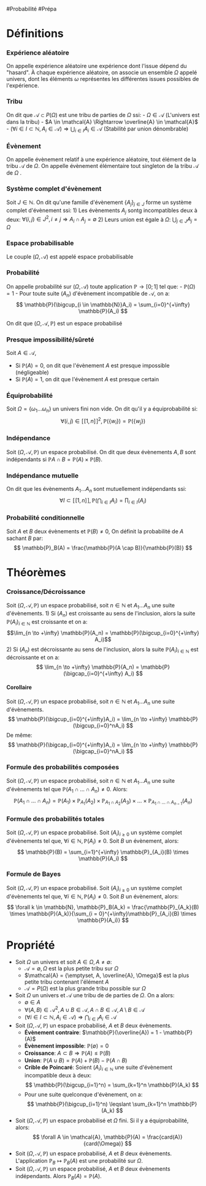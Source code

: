 #Probabilité #Prépa
# Définitions

### Expérience aléatoire

On appelle expérience aléatoire une expérience dont l'issue dépend du "hasard". À chaque expérience aléatoire, on associe un ensemble $\Omega$ appelé univers, dont les éléments $\omega$ représentes les différentes issues possibles de l'expérience.
### Tribu

On dit que $\mathcal{A} \subset P(\Omega)$ est une tribu de parties de $\Omega$ ssi:
	- $\Omega \in \mathcal{A}$ (L'univers est dans la tribu)
	- $A \in \mathcal{A} \Rightarrow \overline{A} \in \mathcal{A}$
	- $(\forall i \in I \subset \mathbb{N}, A_i \in \mathcal{A}) \Rightarrow \bigcup_{i\in I} A_i \in \mathcal{A}$ (Stabilité par union dénombrable)
### Évènement

On appelle évènement relatif à une expérience aléatoire, tout élément de la tribu $\mathcal{A}$ de $\Omega$.
On appelle évènement élémentaire tout singleton de la tribu $\mathcal{A}$ de $\Omega$ .
### Système complet d'évènement

Soit $J \in \mathbb{N}$. On dit qu'une famille d'évènement $\{A_j\}_{j \in J}$ forme un système complet d'évènement ssi:
	1) Les évènements $A_j$ sontg incompatibles deux à deux: $\forall(i, j) \in J^2, i \neq j \Rightarrow A_i \cap A_j = \emptyset$
	2) Leurs union est égale à $\Omega$: $\bigcup_{j \in J} A_j = \Omega$
### Espace probabilisable

Le couple $(\Omega, \mathcal{A})$ est appelé espace probabilisable
### Probabilité

On appelle probabilité sur $(\Omega, \mathcal{A})$ toute application $\mathbb{P} \longrightarrow [0; 1]$ tel que:
	- $\mathbb{P}(\Omega) = 1$
	- Pour toute suite $(A_n)$ d'évènement incompatible de $\mathcal{A}$, on a:
	$$
	\mathbb{P}(\bigcup_{i \in \mathbb{N}}A_i) = \sum_{i=0}^{+\infty} \mathbb{P}(A_i)
	$$

On dit que $(\Omega, \mathcal{A}, \mathbb{P})$ est un espace probabilisé
### Presque impossibilité/sûreté

Soit $A \in \mathcal{A}$,

- Si $\mathbb{P}(A) = 0$, on dit que l'évènement $A$ est presque impossible (négligeable)
-  Si $\mathbb{P}(A) = 1$, on dit que l'évènement $A$ est presque certain
### Équiprobabilité

Soit $\Omega = \{\omega_1 \dots \omega_n\}$ un univers fini non vide. On dit qu'il y a équiprobabilité si:
$$
\forall (i, j) \in [\![1, n]\!]^2, \mathbb{P}(\{w_i\}) = \mathbb{P}(\{w_j\})
$$
### Indépendance

Soit $(\Omega, \mathcal{A}, \mathbb{P})$ un espace probabilisé. On dit que deux évènements $A, B$ sont indépendants si $\mathbb{P}{A \cap B} = \mathbb{P}(A) \times \mathbb{P}(B)$.
### Indépendance mutuelle

On dit que les évènements $A_1 \dots A_n$ sont mutuellement indépendants ssi:
$$
\forall I \subset [\![1, n]\!], \mathbb{P}(\bigcap_{i\in I}A_i) = \prod_{i \in I}(A_i)
$$
### Probabilité conditionnelle

Soit $A$ et $B$ deux évènements et $\mathbb{P}(B) \neq 0$, On définit la probabilité de $A$ sachant $B$ par:
$$
\mathbb{P}_B(A) = \frac{\mathbb{P}(A \cap B)}{\mathbb{P}(B)}
$$
# Théorèmes
### Croissance/Décroissance

Soit $(\Omega, \mathcal{A}, \mathbb{P})$ un espace probabilisé, soit $n \in \mathbb{N}$ et $A_1 \dots A_n$ une suite d'évènements.
	1) Si $(A_n)$ est croissante au sens de l'inclusion, alors la suite $\mathbb{P}(A_i)_{i \in \mathbb{N}}$ est croissante et on a: $$\lim_{n \to +\infty} \mathbb{P}(A_n) = \mathbb{P}(\bigcup_{i=0}^{+\infty} A_i)$$ 
	2) Si $(A_n)$ est décroissante au sens de l'inclusion, alors la suite $\mathbb{P}(A_i)_{i \in \mathbb{N}}$ est décroissante et on a: $$ \lim_{n \to +\infty} \mathbb{P}(A_n) = \mathbb{P}(\bigcap_{i=0}^{+\infty} A_i) $$
#### Corollaire

Soit $(\Omega, \mathcal{A}, \mathbb{P})$ un espace probabilisé, soit $n \in \mathbb{N}$ et $A_1 \dots A_n$ une suite d'évènements.
$$
\mathbb{P}(\bigcup_{i=0}^{+\infty}A_i) = \lim_{n \to +\infty} \mathbb{P}(\bigcup_{i=0}^nA_i)
$$
De même:
$$
\mathbb{P}(\bigcap_{i=0}^{+\infty}A_i) = \lim_{n \to +\infty} \mathbb{P}(\bigcap_{i=0}^nA_i)
$$
### Formule des probabilités composées

Soit $(\Omega, \mathcal{A}, \mathbb{P})$ un espace probabilisé, soit $n \in \mathbb{N}$ et $A_1 \dots A_n$ une suite d'évènements tel que $\mathbb{P}(A_1 \cap \dots \cap A_n) \neq 0$. Alors:
$$
\mathbb{P}(A_1 \cap \dots \cap A_n) = \mathbb{P}(A_1)\times\mathbb{P}_{A_1}(A_2)\times \mathbb{P}_{A_1 \cap A_2}(A_3) \times \dots \times \mathbb{P}_{A_1 \cap \dots \cap A_{n-1}}(A_n)
$$
### Formule des probabilités totales

Soit $(\Omega, \mathcal{A}, \mathbb{P})$ un espace probabilisé. Soit $(A_i)_{i  \geqslant 0}$ un système complet d'évènements tel que, $\forall i \in \mathbb{N}, \mathbb{P}(A_i) \neq 0$. Soit $B$ un évènement, alors:
$$
\mathbb{P}(B) = \sum_{i=1}^{+\infty} \mathbb{P}_{A_i}(B) \times \mathbb{P}(A_i)
$$
### Formule de Bayes

Soit $(\Omega, \mathcal{A}, \mathbb{P})$ un espace probabilisé. Soit $(A_i)_{i  \geqslant 0}$ un système complet d'évènements tel que, $\forall i \in \mathbb{N}, \mathbb{P}(A_i) \neq 0$. Soit $B$ un évènement, alors:
$$
\forall k \in \mathbb{N}, \mathbb{P}_B(A_k) = \frac{\mathbb{P}_{A_k}(B) \times \mathbb{P}(A_k)}{\sum_{i = 0}^{+\infty}\mathbb{P}_{A_i}(B) \times \mathbb{P}(A_i)}
$$
# Propriété

- Soit $\Omega$ un univers et soit $A \in \Omega, A \neq \emptyset$:
	- $\mathcal{A} = {\emptyset, \Omega}$ est la plus petite tribu sur $\Omega$
	- $\mathcal{A} = {\emptyset, A, \overline{A}, \Omega}$ est la plus petite tribu contenant l'élément $A$
	- $\mathcal{A} = P(\Omega)$ est la plus grande tribu possible sur $\Omega$
- Soit $\Omega$ un univers et $\mathcal{A}$ une tribu de de parties de $\Omega$. On a alors:
	- $\emptyset \in A$
	- $\forall(A, B) \in \mathcal{A}^2, A \cup B \in \mathcal{A}, A \cap B \in \mathcal{A}, A \setminus B \in \mathcal{A}$
	- $(\forall i \in I \subset \mathbb{N}, A_i \in \mathcal{A}) \Rightarrow \bigcap_{i \in I}A_i \in \mathcal{A}$
- Soit $(\Omega, \mathcal{A}, \mathbb{P})$ un espace probabilisé, $A$ et $B$ deux évènements.
	- **Évènement contraire**: $\mathbb{P}(\overline{A}) = 1 - \mathbb{P}(A)$
	- **Évènement impossible**: $\mathbb{P}(\emptyset) = 0$
	- **Croissance**: $A \subset B \Rightarrow \mathbb{P}(A) \leqslant \mathbb{P}(B)$
	- **Union**: $\mathbb{P}(A \cup B) = \mathbb{P}(A) + \mathbb{P}(B) - \mathbb{P}(A \cap B)$
	- **Crible de Poincaré**: Soient $(A_i)_{i \in \mathbb{N}}$ une suite d'évènement incompatible deux à deux: $$ \mathbb{P}(\bigcup_{i=1}^n) = \sum_{k=1}^n \mathbb{P}(A_k)
	 $$
	- Pour une suite quelconque d'évènement, on a: $$  \mathbb{P}(\bigcup_{i=1}^n) \leqslant \sum_{k=1}^n \mathbb{P}(A_k)
	  $$
- Soit $(\Omega, \mathcal{A}, \mathbb{P})$ un espace probabilisé et $\Omega$ fini. Si il y a équiprobabilité, alors: $$ \forall A \in \mathcal{A}, \mathbb{P}(A) = \frac{card(A)}{card(\Omega)} $$
- Soit $(\Omega, \mathcal{A}, \mathbb{P})$ un espace probabilisé, $A$ et $B$ deux évènements. L'application $\mathbb{P}_B \longmapsto \mathbb{P}_B(A)$ est une probabilité sur $\Omega$.
- Soit $(\Omega, \mathcal{A}, \mathbb{P})$ un espace probabilisé, $A$ et $B$ deux évènements indépendants. Alors $\mathbb{P}_B(A) = \mathbb{P}(A)$.